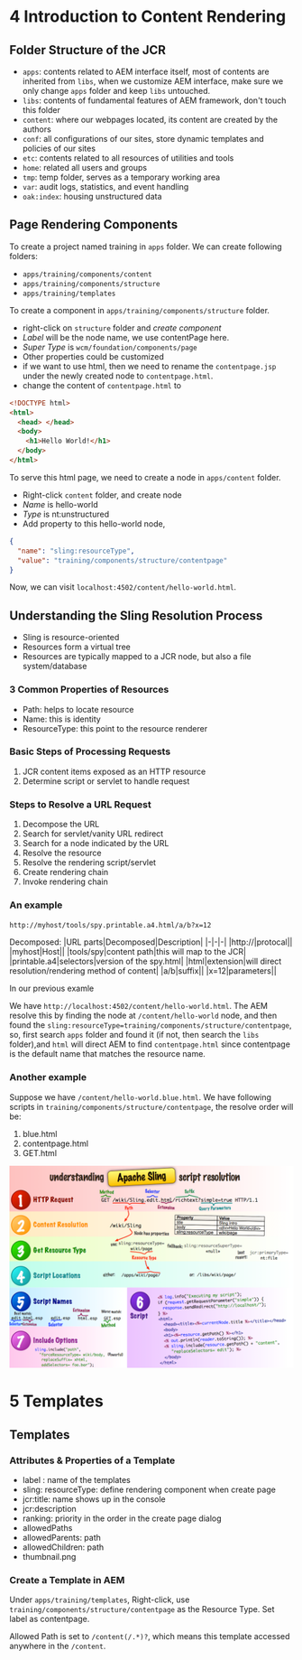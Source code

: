 # 4 Introduction to Content Rendering

## Folder Structure of the JCR

- `apps`: contents related to AEM interface itself, most of contents are inherited from `libs`, when we customize AEM interface, make sure we only change `apps` folder and keep `libs` untouched.
- `libs`: contents of fundamental features of AEM framework, don't touch this folder
- `content`: where our webpages located, its content are created by the authors
- `conf`: all configurations of our sites, store dynamic templates and policies of our sites
- `etc`: contents related to all resources of utilities and tools
- `home`: related all users and groups
- `tmp`: temp folder, serves as a temporary working area
- `var`: audit logs, statistics, and event handling
- `oak:index`: housing unstructured data

## Page Rendering Components

To create a project named training in `apps` folder. We can create following folders:

- `apps/training/components/content`
- `apps/training/components/structure`
- `apps/training/templates`

To create a component in `apps/training/components/structure` folder.

- right-click on `structure` folder and _create component_
- _Label_ will be the node name, we use contentPage here.
- _Super Type_ is `wcm/foundation/components/page`
- Other properties could be customized
- if we want to use html, then we need to rename the `contentpage.jsp` under the newly created node to `contentpage.html`.
- change the content of `contentpage.html` to

```html
<!DOCTYPE html>
<html>
  <head> </head>
  <body>
    <h1>Hello World!</h1>
  </body>
</html>
```

To serve this html page, we need to create a node in `apps/content` folder.

- Right-click `content` folder, and create node
- _Name_ is hello-world
- _Type_ is nt:unstructured
- Add property to this hello-world node,

```json
{
  "name": "sling:resourceType",
  "value": "training/components/structure/contentpage"
}
```

Now, we can visit `localhost:4502/content/hello-world.html`.

## Understanding the Sling Resolution Process

- Sling is resource-oriented
- Resources form a virtual tree
- Resources are typically mapped to a JCR node, but also a file system/database

### 3 Common Properties of Resources

- Path: helps to locate resource
- Name: this is identity
- ResourceType: this point to the resource renderer

### Basic Steps of Processing Requests

1. JCR content items exposed as an HTTP resource
2. Determine script or servlet to handle request

### Steps to Resolve a URL Request

1. Decompose the URL
2. Search for servlet/vanity URL redirect
3. Search for a node indicated by the URL
4. Resolve the resource
5. Resolve the rendering script/servlet
6. Create rendering chain
7. Invoke rendering chain

### An example

`http://myhost/tools/spy.printable.a4.html/a/b?x=12`

Decomposed:
|URL parts|Decomposed|Description|
|-|-|-|
|http://|protocal||
|myhost|Host||
|tools/spy|content path|this will map to the JCR|
|printable.a4|selectors|version of the spy.html|
|html|extension|will direct resolution/rendering method of content|
|a/b|suffix||
|x=12|parameters||

In our previous examle

We have `http://localhost:4502/content/hello-world.html`. The AEM resolve this by finding the node at `/content/hello-world` node, and then found the `sling:resourceType=training/components/structure/contentpage`, so, first search `apps` folder and found it (if not, then search the `libs` folder),and `html` will direct AEM to find `contentpage.html` since contentpage is the default name that matches the resource name.

### Another example

Suppose we have `/content/hello-world.blue.html`.
We have following scripts in `training/components/structure/contentpage`, the resolve order will be:

1. blue.html
2. contentpage.html
3. GET.html

![sling-resolution](sling-resolution.png?raw=true)

# 5 Templates

## Templates

### Attributes & Properties of a Template

- label : name of the templates
- sling: resourceType: define rendering component when create page
- jcr:title: name shows up in the console
- jcr:description
- ranking: priority in the order in the create page dialog
- allowedPaths
- allowedParents: path
- allowedChildren: path
- thumbnail.png

### Create a Template in AEM

Under `apps/training/templates`, Right-click, use `training/components/structure/contentpage` as the Resource Type. Set label as contentpage.

Allowed Path is set to `/content(/.*)?`, which means this template accessed anywhere in the `/content`.
